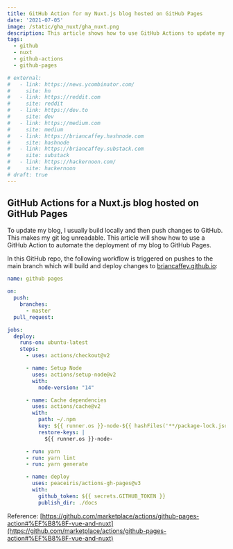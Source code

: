 ```yaml
---
title: GitHub Action for my Nuxt.js blog hosted on GitHub Pages
date: '2021-07-05'
image: /static/gha_nuxt/gha_nuxt.png
description: This article shows how to use GitHub Actions to update my Nuxt.js blog hosted on GitHub Pages.
tags:
  - github
  - nuxt
  - github-actions
  - github-pages

# external:
#   - link: https://news.ycombinator.com/
#     site: hn
#   - link: https://reddit.com
#     site: reddit
#   - link: https://dev.to
#     site: dev
#   - link: https://medium.com
#     site: medium
#   - link: https://briancaffey.hashnode.com
#     site: hashnode
#   - link: https://briancaffey.substack.com
#     site: substack
#   - link: https://hackernoon.com/
#     site: hackernoon
# draft: true
---
```


## GitHub Actions for a Nuxt.js blog hosted on GitHub Pages

To update my blog, I usually build locally and then push changes to GitHub. This makes my git log unreadable. This article will show how to use a GitHub Action to automate the deployment of my blog to GitHub Pages.

In this GitHub repo, the following workflow is triggered on pushes to the main branch which will build and deploy changes to [briancaffey.github.io](https://briancaffey.github.io):

```yaml
name: github pages

on:
  push:
    branches:
      - master
  pull_request:

jobs:
  deploy:
    runs-on: ubuntu-latest
    steps:
      - uses: actions/checkout@v2

      - name: Setup Node
        uses: actions/setup-node@v2
        with:
          node-version: "14"

      - name: Cache dependencies
        uses: actions/cache@v2
        with:
          path: ~/.npm
          key: ${{ runner.os }}-node-${{ hashFiles('**/package-lock.json') }}
          restore-keys: |
            ${{ runner.os }}-node-

      - run: yarn
      - run: yarn lint
      - run: yarn generate

      - name: deploy
        uses: peaceiris/actions-gh-pages@v3
        with:
          github_token: ${{ secrets.GITHUB_TOKEN }}
          publish_dir: ./docs
```

Reference: [https://github.com/marketplace/actions/github-pages-action#%EF%B8%8F-vue-and-nuxt](https://github.com/marketplace/actions/github-pages-action#%EF%B8%8F-vue-and-nuxt)

